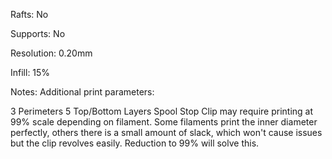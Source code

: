 Rafts:
No

Supports:
No

Resolution:
0.20mm

Infill:
15%


Notes:
Additional print parameters:

3 Perimeters
5 Top/Bottom Layers
Spool Stop Clip may require printing at 99% scale depending on filament.
Some filaments print the inner diameter perfectly, others there is a small amount of slack, which won't cause issues but the clip revolves easily.
Reduction to 99% will solve this.